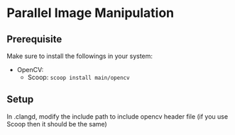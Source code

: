 # Parallel Image Manipulation

## Prerequisite

Make sure to install the followings in your system:

-   OpenCV:
    -   Scoop: `scoop install main/opencv`

## Setup
In .clangd, modify the include path to include opencv header file (if you use
Scoop then it should be the same)

